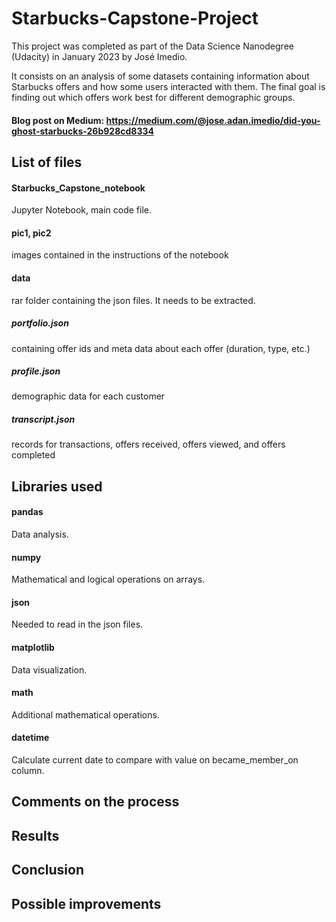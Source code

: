 # Starbucks-Capstone-Project
This project was completed as part of the Data Science Nanodegree (Udacity) in January 2023 by José Imedio.

It consists on an analysis of some datasets containing information about Starbucks offers and how some users interacted with them. The final goal is finding out which offers work best for different demographic groups.

#### Blog post on Medium: https://medium.com/@jose.adan.imedio/did-you-ghost-starbucks-26b928cd8334

## List of files

#### Starbucks_Capstone_notebook
Jupyter Notebook, main code file.
#### pic1, pic2 
images contained in the instructions of the notebook
#### data
rar folder containing the json files. It needs to be extracted.
##### portfolio.json 
containing offer ids and meta data about each offer (duration, type, etc.)
##### profile.json 
demographic data for each customer
##### transcript.json 
records for transactions, offers received, offers viewed, and offers completed


## Libraries used

#### pandas 
Data analysis.
#### numpy
Mathematical and logical operations on arrays.
#### json
Needed to read in the json files.
#### matplotlib
Data visualization.
#### math
Additional mathematical operations.
#### datetime
Calculate current date to compare with value on became_member_on column.


## Comments on the process



## Results



## Conclusion


## Possible improvements



